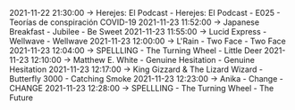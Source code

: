 2021-11-22 21:30:00 -> Herejes: El Podcast - Herejes: El Podcast - E025 - Teorías de conspiración COVID-19
2021-11-23 11:52:00 -> Japanese Breakfast - Jubilee - Be Sweet
2021-11-23 11:55:00 -> Lucid Express - Wellwave - Wellwave
2021-11-23 12:00:00 -> L'Rain - Two Face - Two Face
2021-11-23 12:04:00 -> SPELLLING - The Turning Wheel - Little Deer
2021-11-23 12:10:00 -> Matthew E. White - Genuine Hesitation - Genuine Hesitation
2021-11-23 12:17:00 -> King Gizzard & The Lizard Wizard - Butterfly 3000 - Catching Smoke
2021-11-23 12:23:00 -> Anika - Change - CHANGE
2021-11-23 12:28:00 -> SPELLLING - The Turning Wheel - The Future
